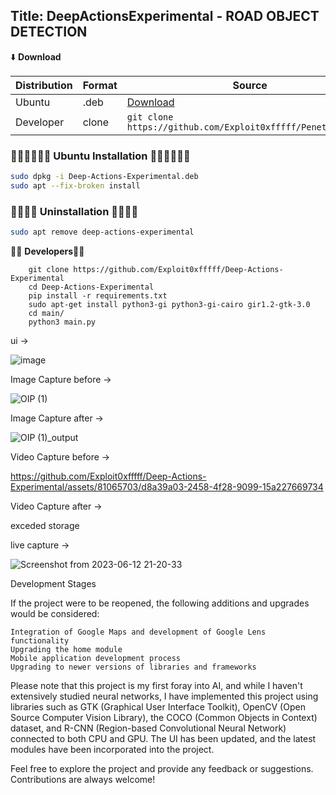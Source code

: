## Title: DeepActionsExperimental -  ROAD OBJECT DETECTION 


⬇️ **Download**

| Distribution | Format | Source |
| ------------ | ------ | ------ |
| Ubuntu       | .deb   | [Download](https://github.com/Exploit0xfffff/DeepActionsExperimental/releases/download/v1.0/Deep-Actions-Experimental.deb) |
| Developer    | clone  | `git clone https://github.com/Exploit0xfffff/PenetrationApp` |

### 👨🏿‍🔧👨🏿‍🔧 Ubuntu Installation 👨🏿‍🔧👨🏿‍🔧

```bash
sudo dpkg -i Deep-Actions-Experimental.deb
sudo apt --fix-broken install

```

### 🤽🏾🤽🏾 Uninstallation 🤽🏾🤽🏾

```bash
sudo apt remove deep-actions-experimental 
```


🔨🔨 **Developers**🔨🔨

```
    git clone https://github.com/Exploit0xfffff/Deep-Actions-Experimental
    cd Deep-Actions-Experimental
    pip install -r requirements.txt
    sudo apt-get install python3-gi python3-gi-cairo gir1.2-gtk-3.0
    cd main/
    python3 main.py
```

ui  ->

![image](https://github.com/Exploit0xfffff/DeepActionsExperimental/assets/81065703/7fab3f6d-5603-40e9-957c-244236b49c96)

Image Capture before ->

![OIP (1)](https://github.com/Exploit0xfffff/Deep-Actions-Experimental/assets/81065703/76b033a5-4882-44c7-9924-6a5d2faa7095)


Image Capture after ->

![OIP (1)_output](https://github.com/Exploit0xfffff/Deep-Actions-Experimental/assets/81065703/41375075-2686-4f5a-9ae6-930d2c8d36b9)

Video Capture before ->

https://github.com/Exploit0xfffff/Deep-Actions-Experimental/assets/81065703/d8a39a03-2458-4f28-9099-15a227669734


Video Capture after ->

exceded storage 

live capture ->

![Screenshot from 2023-06-12 21-20-33](https://github.com/Exploit0xfffff/Deep-Actions-Experimental/assets/81065703/66d208f3-1ce2-4f82-8a2b-19b021f2c57b)

Development Stages

If the project were to be reopened, the following additions and upgrades would be considered:

    Integration of Google Maps and development of Google Lens functionality
    Upgrading the home module
    Mobile application development process
    Upgrading to newer versions of libraries and frameworks

Please note that this project is my first foray into AI, and while I haven't extensively studied neural networks, I have implemented this project using libraries such as GTK (Graphical User Interface Toolkit), OpenCV (Open Source Computer Vision Library), the COCO (Common Objects in Context) dataset, and R-CNN (Region-based Convolutional Neural Network) connected to both CPU and GPU. The UI has been updated, and the latest modules have been incorporated into the project.

Feel free to explore the project and provide any feedback or suggestions. Contributions are always welcome!
